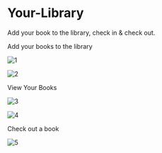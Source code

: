 # Your-Library
Add your book to the library, check in &amp; check out.

Add your books to the library

![1](https://github.com/Bicho45/Your-Library/assets/80117331/5e43a510-3916-46f7-b8ae-0f85a441f0ca)

![2](https://github.com/Bicho45/Your-Library/assets/80117331/e6e3052f-6c72-4029-a3a2-b544eacd641f)

View Your Books

![3](https://github.com/Bicho45/Your-Library/assets/80117331/1ad9bc6c-5f4c-456e-8e57-fbe0aa67e704)

![4](https://github.com/Bicho45/Your-Library/assets/80117331/09d578d8-14a6-4c13-808f-e52095067512)

Check out a book

![5](https://github.com/Bicho45/Your-Library/assets/80117331/c74fce7a-75b2-4d6f-b9c6-abab80ae9b8f)
